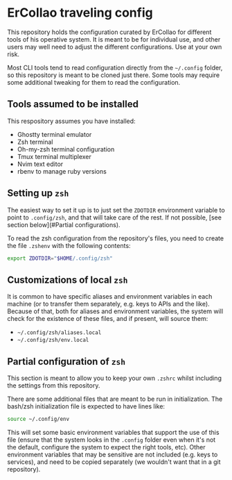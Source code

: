 # ErCollao traveling config

This repository holds the configuration curated by ErCollao for
different tools of his operative system. It is meant to be for
individual use, and other users may well need to adjust the
different configurations. Use at your own risk.

Most CLI tools tend to read configuration directly from the
`~/.config` folder, so this repository is meant to be cloned
just there. Some tools may require some additional tweaking for
them to read the configuration.

## Tools assumed to be installed

This respository assumes you have installed:
 - Ghostty terminal emulator
 - Zsh terminal
 - Oh-my-zsh terminal configuration
 - Tmux terminal multiplexer
 - Nvim text editor
 - rbenv to manage ruby versions

## Setting up `zsh`

The easiest way to set it up is to just set the `ZDOTDIR`
environment variable to point to `.config/zsh`, and that will
take care of the rest. If not possible, [see section below](#Partial configurations).

To read the zsh configuration from the repository's files,
you need to create the file `.zshenv` with the following
contents:

```bash
export ZDOTDIR="$HOME/.config/zsh"
```

## Customizations of local `zsh`

It is common to have specific aliases and environment variables
in each machine (or to transfer them separately, e.g. keys to
APIs and the like). Because of that, both for aliases and
environment variables, the system will check for the existence
of these files, and if present, will source them:

 - `~/.config/zsh/aliases.local`
 - `~/.config/zsh/env.local`

## Partial configuration of `zsh`

This section is meant to allow you to keep your own `.zshrc`
whilst including the settings from this repository.

There are some additional files that are meant to be run in
initialization. The bash/zsh initialization file is expected
to have lines like:

```bash
source ~/.config/env

```

This will set some basic environment variables that support the use
of this file (ensure that the system looks in the `.config` folder
even when it's not the default, configure the system to expect the
right tools, etc). Other environment variables that may be sensitive
are not included (e.g. keys to services), and need to be copied
separately (we wouldn't want that in a git repository).
